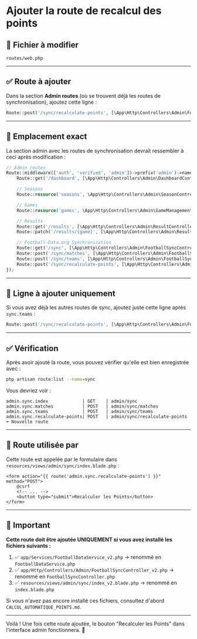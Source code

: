 # Ajouter la route de recalcul des points

## 📍 Fichier à modifier

`routes/web.php`

---

## ✅ Route à ajouter

Dans la section **Admin routes** (où se trouvent déjà les routes de synchronisation), ajoutez cette ligne :

```php
Route::post('/sync/recalculate-points', [\App\Http\Controllers\Admin\FootballSyncController::class, 'recalculatePoints'])->name('sync.recalculate-points');
```

---

## 📝 Emplacement exact

La section admin avec les routes de synchronisation devrait ressembler à ceci après modification :

```php
// Admin routes
Route::middleware(['auth', 'verified', 'admin'])->prefix('admin')->name('admin.')->group(function () {
    Route::get('/dashboard', [\App\Http\Controllers\Admin\DashboardController::class, 'index'])->name('dashboard');

    // Seasons
    Route::resource('seasons', \App\Http\Controllers\Admin\SeasonController::class)->except(['show']);

    // Games
    Route::resource('games', \App\Http\Controllers\Admin\GameManagementController::class)->except(['show']);

    // Results
    Route::get('/results', [\App\Http\Controllers\Admin\ResultController::class, 'index'])->name('results.index');
    Route::patch('/results/{game}', [\App\Http\Controllers\Admin\ResultController::class, 'update'])->name('results.update');

    // Football-Data.org Synchronization
    Route::get('/sync', [\App\Http\Controllers\Admin\FootballSyncController::class, 'index'])->name('sync.index');
    Route::post('/sync/matches', [\App\Http\Controllers\Admin\FootballSyncController::class, 'syncMatches'])->name('sync.matches');
    Route::post('/sync/teams', [\App\Http\Controllers\Admin\FootballSyncController::class, 'syncTeams'])->name('sync.teams');
    Route::post('/sync/recalculate-points', [\App\Http\Controllers\Admin\FootballSyncController::class, 'recalculatePoints'])->name('sync.recalculate-points'); // ⬅️ NOUVELLE LIGNE
});
```

---

## 🎯 Ligne à ajouter uniquement

Si vous avez déjà les autres routes de sync, ajoutez juste cette ligne après `sync.teams` :

```php
Route::post('/sync/recalculate-points', [\App\Http\Controllers\Admin\FootballSyncController::class, 'recalculatePoints'])->name('sync.recalculate-points');
```

---

## ✅ Vérification

Après avoir ajouté la route, vous pouvez vérifier qu'elle est bien enregistrée avec :

```bash
php artisan route:list --name=sync
```

Vous devriez voir :
```
admin.sync.index             | GET    | admin/sync
admin.sync.matches           | POST   | admin/sync/matches
admin.sync.teams             | POST   | admin/sync/teams
admin.sync.recalculate-points| POST   | admin/sync/recalculate-points  ⬅️ Nouvelle route
```

---

## 🔗 Route utilisée par

Cette route est appelée par le formulaire dans `resources/views/admin/sync/index.blade.php` :

```blade
<form action="{{ route('admin.sync.recalculate-points') }}" method="POST">
    @csrf
    <!-- ... -->
    <button type="submit">Recalculer les Points</button>
</form>
```

---

## 🚨 Important

**Cette route doit être ajoutée UNIQUEMENT si vous avez installé les fichiers suivants :**

1. ✅ `app/Services/FootballDataService_v2.php` → renommé en `FootballDataService.php`
2. ✅ `app/Http/Controllers/Admin/FootballSyncController_v2.php` → renommé en `FootballSyncController.php`
3. ✅ `resources/views/admin/sync/index_v2.blade.php` → renommé en `index.blade.php`

Si vous n'avez pas encore installé ces fichiers, consultez d'abord `CALCUL_AUTOMATIQUE_POINTS.md`.

---

Voilà ! Une fois cette route ajoutée, le bouton "Recalculer les Points" dans l'interface admin fonctionnera. 🎉
